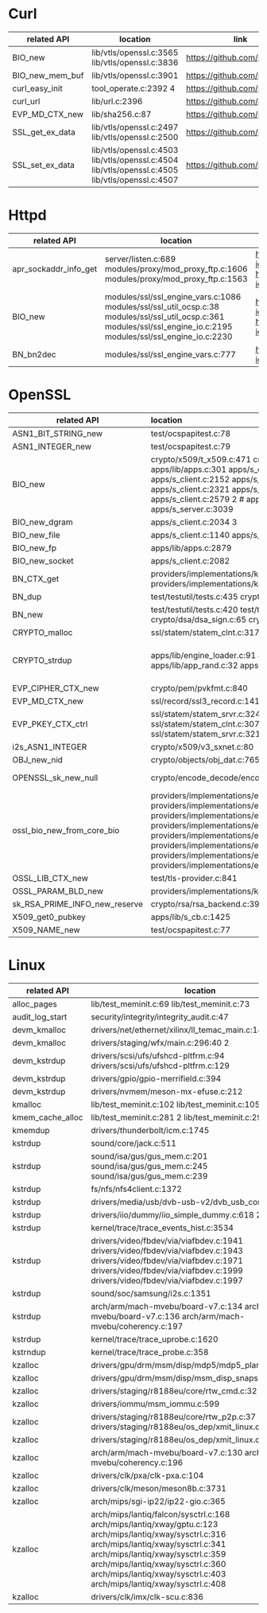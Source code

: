 # Curl

| related API     | location                                                     | link                         |
| --------------- | ------------------------------------------------------------ | ---------------------------- |
| BIO_new         | lib/vtls/openssl.c:3565<br/>lib/vtls/openssl.c:3836          | https://github.com/pull/8078 |
| BIO_new_mem_buf | lib/vtls/openssl.c:3901                                      | https://github.com/pull/8233 |
| curl_easy_init  | tool_operate.c:2392 4                                        | https://github.com/pull/9114 |
| curl_url        | lib/url.c:2396                                               | https://github.com/pull/7917 |
| EVP_MD_CTX_new  | lib/sha256.c:87                                              | https://github.com/pull/8133 |
| SSL_get_ex_data | lib/vtls/openssl.c:2497<br/>lib/vtls/openssl.c:2500          | https://github.com/pull/8268 |
| SSL_set_ex_data | lib/vtls/openssl.c:4503<br/>lib/vtls/openssl.c:4504<br/>lib/vtls/openssl.c:4505<br/>lib/vtls/openssl.c:4507 | https://github.com/pull/8268 |

# Httpd

| related  API          | location                                                     | link                                                         |
| --------------------- | ------------------------------------------------------------ | ------------------------------------------------------------ |
| apr_sockaddr_info_get | server/listen.c:689<br/>modules/proxy/mod_proxy_ftp.c:1606<br/>modules/proxy/mod_proxy_ftp.c:1563 | https://bz.apache.org/bugzilla/show_bug.cgi?id=66135<br/>https://bz.apache.org/bugzilla/show_bug.cgi?id=66136 |
| BIO_new               | modules/ssl/ssl_engine_vars.c:1086<br/>modules/ssl/ssl_util_ocsp.c:38<br/>modules/ssl/ssl_util_ocsp.c:361<br/>modules/ssl/ssl_engine_io.c:2195<br/>modules/ssl/ssl_engine_io.c:2230 | https://bz.apache.org/bugzilla/show_bug.cgi?id=65717<br/>https://bz.apache.org/bugzilla/show_bug.cgi?id=65912 |
| BN_bn2dec             | modules/ssl/ssl_engine_vars.c:777                            | https://bz.apache.org/bugzilla/show_bug.cgi?id=66137         |

# OpenSSL

| related  API                  | location                                                     | link                                                         |
| ----------------------------- | :----------------------------------------------------------- | ------------------------------------------------------------ |
| ASN1_BIT_STRING_new           | test/ocspapitest.c:78                                        | https://github.com/openssl/openssl/pull/18774                |
| ASN1_INTEGER_new              | test/ocspapitest.c:79                                        | https://github.com/openssl/openssl/pull/18774                |
| BIO_new                       | crypto/x509/t_x509.c:471  crypto/cmp/cmp_vfy.c:36 apps/lib/apps.c:301  apps/s_client.c:1665 apps/s_client.c:2087  apps/s_client.c:2152 apps/s_client.c:2200  apps/s_client.c:2227 apps/s_client.c:2321  apps/s_client.c:2481 apps/s_client.c:2521  apps/s_client.c:2579 2 # apps/s_server.c:1816 apps/s_server.c:2413  apps/s_server.c:3039 | https://github.com/openssl/openssl/pull/17175  https://github.com/openssl/openssl/pull/17421 |
| BIO_new_dgram                 | apps/s_client.c:2034 3                                       | https://github.com/openssl/openssl/pull/17421                |
| BIO_new_file                  | apps/s_client.c:1140  apps/s_server.c:1395                   | https://github.com/openssl/openssl/pull/17820                |
| BIO_new_fp                    | apps/lib/apps.c:2879                                         | https://github.com/openssl/openssl/pull/19445                |
| BIO_new_socket                | apps/s_client.c:2082                                         | https://github.com/openssl/openssl/pull/17421                |
| BN_CTX_get                    | providers/implementations/keymgmt/ec_kmgmt.c:161 providers/implementations/keymgmt/ec_kmgmt.c:163 | https://github.com/openssl/openssl/pull/19905                |
| BN_dup                        | test/testutil/tests.c:435 crypto/rsa/rsa_lib.c:1248          | https://github.com/openssl/openssl/pull/16948                |
| BN_new                        | test/testutil/tests.c:420  test/testutil/tests.c:434 crypto/dsa/dsa_sign.c:65  crypto/dsa/dsa_sign.c:67 | https://github.com/openssl/openssl/pull/16892  https://github.com/openssl/openssl/pull/16948 |
| CRYPTO_malloc                 | ssl/statem/statem_clnt.c:3174  2                             | https://github.com/openssl/openssl/pull/17412                |
| CRYPTO_strdup                 | apps/lib/engine_loader.c:91  apps/lib/app_rand.c:112 apps/lib/app_rand.c:32  apps/s_client.c:812 apps/req.c:1620 | https://github.com/openssl/openssl/pull/17110/  https://github.com/openssl/openssl/pull/17113  https://github.com/openssl/openssl/pull/17741  https://github.com/openssl/openssl/pull/17124 |
| EVP_CIPHER_CTX_new            | crypto/pem/pvkfmt.c:840                                      | https://github.com/openssl/openssl/pull/16892                |
| EVP_MD_CTX_new                | ssl/record/ssl3_record.c:1413                                | https://github.com/openssl/openssl/pull/17415                |
| EVP_PKEY_CTX_ctrl             | ssl/statem/statem_srvr.c:3246 ssl/statem/statem_srvr.c:3252  ssl/statem/statem_clnt.c:3076 ssl/statem/statem_clnt.c:3207 ssl/statem/statem_srvr.c:3213 | https://github.com/openssl/openssl/pull/17413                |
| i2s_ASN1_INTEGER              | crypto/x509/v3_sxnet.c:80                                    | https://github.com/openssl/openssl/pull/18608                |
| OBJ_new_nid                   | crypto/objects/obj_dat.c:765                                 | https://github.com/openssl/openssl/pull/18773                |
| OPENSSL_sk_new_null           | crypto/encode_decode/encoder_pkey.c:256 crypto/srp/srp_vfy.c:397 | https://github.com/openssl/openssl/pull/17836  https://github.com/openssl/openssl/pull/19435 |
| ossl_bio_new_from_core_bio    | providers/implementations/encode_decode/decode_pvk2key.c:87 providers/implementations/encode_decode/decode_epki2pki.c:70 providers/implementations/encode_decode/decode_pem2der.c:35 providers/implementations/encode_decode/decode_msblob2key.c:87 providers/implementations/encode_decode/encode_key2ms.c:41 providers/implementations/encode_decode/encode_key2ms.c:57 providers/implementations/encode_decode/encode_key2blob.c:32 providers/implementations/encode_decode/endecoder_common.c:91 | https://github.com/openssl/openssl/pull/17154                |
| OSSL_LIB_CTX_new              | test/tls-provider.c:841                                      | https://github.com/openssl/openssl/pull/17740                |
| OSSL_PARAM_BLD_new            | providers/implementations/keymgmt/dsa_kmgmt.c:195            | https://github.com/openssl/openssl/pull/17155                |
| sk_RSA_PRIME_INFO_new_reserve | crypto/rsa/rsa_backend.c:394                                 | https://github.com/openssl/openssl/pull/16892                |
| X509_get0_pubkey              | apps/lib/s_cb.c:1425                                         | https://github.com/openssl/openssl/pull/17176                |
| X509_NAME_new                 | test/ocspapitest.c:77                                        | https://github.com/openssl/openssl/pull/18774                |

# Linux

| related API      | location                                                     | link                                                         |
| ---------------- | ------------------------------------------------------------ | ------------------------------------------------------------ |
| alloc_pages      | lib/test_meminit.c:69  lib/test_meminit.c:73                 | https://lkml.kernel.org/r/tencent_D44A49FFB420EDCCBFB9221C8D14DFE12908@qq.com |
| audit_log_start  | security/integrity/integrity_audit.c:47                      | https://lore.kernel.org/r/tencent_0685FF3C104366D05C368E2E0A88F043A507@qq.com/ |
| devm_kmalloc     | drivers/net/ethernet/xilinx/ll_temac_main.c:1427             | https://lore.kernel.org/r/tencent_CC2F97870384A231BC4689E51F04C4985905@qq.com |
| devm_kmalloc     | drivers/staging/wfx/main.c:296:40  2                         | https://lore.kernel.org/r/tencent_24A24A3EFF61206ECCC4B94B1C5C1454E108@qq.com/ |
| devm_kstrdup     | drivers/scsi/ufs/ufshcd-pltfrm.c:94  drivers/scsi/ufs/ufshcd-pltfrm.c:129 | https://lore.kernel.org/r/tencent_4257E15D4A94FF9020DDCC4BB9B21C041408@qq.com |
| devm_kstrdup     | drivers/gpio/gpio-merrifield.c:394                           | https://lore.kernel.org/r/tencent_A3850F2901FD5B80E831ABE7C27144509C0A@qq.com |
| devm_kstrdup     | drivers/nvmem/meson-mx-efuse.c:212                           | https://lore.kernel.org/r/tencent_0589E3FF08A4905922F78BC38602361C5505@qq.com |
| kmalloc          | lib/test_meminit.c:102 lib/test_meminit.c:105                | https://lkml.kernel.org/r/tencent_D44A49FFB420EDCCBFB9221C8D14DFE12908@qq.com |
| kmem_cache_alloc | lib/test_meminit.c:281 2 lib/test_meminit.c:299              | https://lkml.kernel.org/r/tencent_7CB95F1C3914BCE1CA4A61FF7C20E7CCB108@qq.com |
| kmemdup          | drivers/thunderbolt/icm.c:1745                               | https://lore.kernel.org/r/tencent_1AB342AE1B4723454E78A4D2FD3F33C81306@qq.com |
| kstrdup          | sound/core/jack.c:511                                        | https://lore.kernel.org/r/tencent_094816F3522E0DC704056C789352EBBF0606@qq.com |
| kstrdup          | sound/isa/gus/gus_mem.c:201  sound/isa/gus/gus_mem.c:245 sound/isa/gus/gus_mem.c:239 | https://lore.kernel.org/r/tencent_1E3950293AC22395ACFE99404C985D738309@qq.com |
| kstrdup          | fs/nfs/nfs4client.c:1372                                     | https://lore.kernel.org/r/tencent_818AD07038A58DFF31107CE6BB5C498E3607@qq.com |
| kstrdup          | drivers/media/usb/dvb-usb-v2/dvb_usb_core.c:1009             | https://lore.kernel.org/r/tencent_07FF16C8253370EE140700057438B052FD06@qq.com |
| kstrdup          | drivers/iio/dummy/iio_simple_dummy.c:618  2                  | https://lore.kernel.org/r/tencent_C920CFCC33B9CC1C63141FE1334A39FF8508@qq.com |
| kstrdup          | kernel/trace/trace_events_hist.c:3534                        | https://lkml.kernel.org/r/tencent_C52895FD37802832A3E5B272D05008866F0A@qq.com |
| kstrdup          | drivers/video/fbdev/via/viafbdev.c:1941  drivers/video/fbdev/via/viafbdev.c:1943  drivers/video/fbdev/via/viafbdev.c:1971  drivers/video/fbdev/via/viafbdev.c:1999  drivers/video/fbdev/via/viafbdev.c:1997 | https://lore.kernel.org/r/tencent_AD2E09472E455F78B792E6BF114813B35206@qq.com |
| kstrdup          | sound/soc/samsung/i2s.c:1351                                 | https://lore.kernel.org/r/tencent_EC21778DC383823CBC4069EA9F0B84943905@qq.com |
| kstrdup          | arch/arm/mach-mvebu/board-v7.c:134       arch/arm/mach-mvebu/board-v7.c:136       arch/arm/mach-mvebu/coherency.c:197 | https://lore.kernel.org/r/tencent_1D9E7394538085872BE9FD6780483137E70A@qq.com |
| kstrdup          | kernel/trace/trace_uprobe.c:1620                             | https://lkml.kernel.org/r/tencent_3C2E330722056D7891D2C83F29C802734B06@qq.com |
| kstrndup         | kernel/trace/trace_probe.c:358                               | https://lkml.kernel.org/r/tencent_4D6E270731456EB88712ED7F13883C334906@qq.com |
| kzalloc          | drivers/gpu/drm/msm/disp/mdp5/mdp5_plane.c:93                | https://lore.kernel.org/r/tencent_8E2A1C78140EE1784AB2FF4B2088CC0AB908@qq.com |
| kzalloc          | drivers/gpu/drm/msm/disp/msm_disp_snapshot_util.c:171        | https://lore.kernel.org/r/tencent_B3E19486FF39415098B572B7397C2936C309@qq.com |
| kzalloc          | drivers/staging/r8188eu/core/rtw_cmd.c:32                    | https://lore.kernel.org/r/tencent_1B6AAE10471D4556788892F8FF3E4812F306@qq.com |
| kzalloc          | drivers/iommu/msm_iommu.c:599                                | https://lore.kernel.org/r/tencent_EDB94B1C7E14B4E1974A66FF4D2029CC6D08@qq.com |
| kzalloc          | drivers/staging/r8188eu/core/rtw_p2p.c:37  drivers/staging/r8188eu/os_dep/xmit_linux.c:1526 | https://lore.kernel.org/r/tencent_B489FA9F0FC49CF92A77916394E225DC4705@qq.com |
| kzalloc          | drivers/staging/r8188eu/os_dep/xmit_linux.c:76               | https://lore.kernel.org/r/tencent_3B46EE3287288555389AD2EC3F388827B306@qq.com |
| kzalloc          | arch/arm/mach-mvebu/board-v7.c:130        arch/arm/mach-mvebu/coherency.c:196 | https://lore.kernel.org/r/tencent_1D9E7394538085872BE9FD6780483137E70A@qq.com |
| kzalloc          | drivers/clk/pxa/clk-pxa.c:104                                | https://lore.kernel.org/r/tencent_2B9817738F38B02844C245946EFF3B407E09@qq.com |
| kzalloc          | drivers/clk/meson/meson8b.c:3731                             | https://lore.kernel.org/r/tencent_FE734C50BC851F2AB5FE1380F833A7E67A0A@qq.com |
| kzalloc          | arch/mips/sgi-ip22/ip22-gio.c:365                            | https://lore.kernel.org/r/tencent_33384AA3FF65207ECC63B9531C1F1417E108@qq.com |
| kzalloc          | arch/mips/lantiq/falcon/sysctrl.c:168 arch/mips/lantiq/xway/gptu.c:123  arch/mips/lantiq/xway/sysctrl.c:316 arch/mips/lantiq/xway/sysctrl.c:341  arch/mips/lantiq/xway/sysctrl.c:359 arch/mips/lantiq/xway/sysctrl.c:360 arch/mips/lantiq/xway/sysctrl.c:403  arch/mips/lantiq/xway/sysctrl.c:408 | https://lore.kernel.org/r/tencent_3E071B85643888D2C8BF388804334CAE2706@qq.com |
| kzalloc          | drivers/clk/imx/clk-scu.c:836                                | https://lore.kernel.org/r/tencent_27FF59903EE6AB5C0D0E6D0A8E7059A59007@qq.com |

